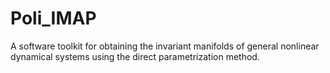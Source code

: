 # Poli_IMAP
A software toolkit for obtaining the invariant manifolds of general nonlinear dynamical systems using the direct parametrization method.

